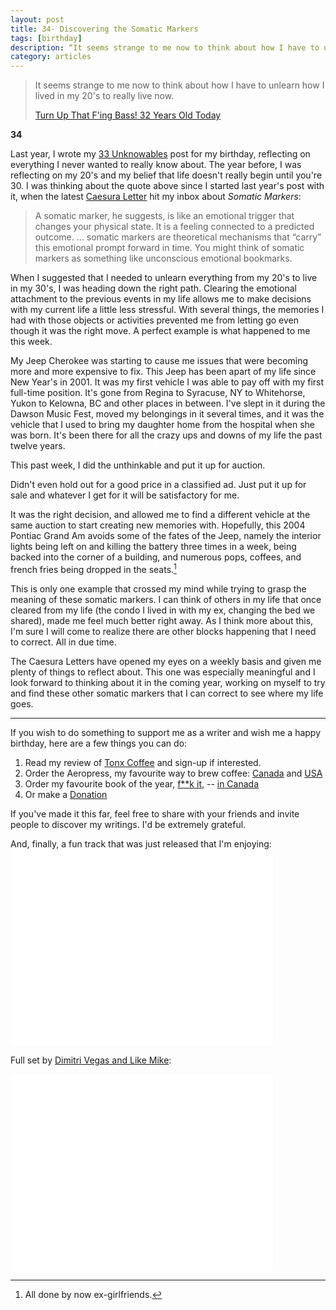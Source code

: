 ```yaml
---
layout: post
title: 34- Discovering the Somatic Markers
tags: [birthday]
description: “It seems strange to me now to think about how I have to unlearn how I lived in my 20's to really live now.”
category: articles
---
```


> It seems strange to me now to think about how I have to unlearn how I lived in my 20's to really live now.
> 
> [Turn Up That F'ing Bass! 32 Years Old Today](http://www.foursides.ca/turn-up-that-fing-bass-32-years-old-today/ "Turn Up That F'ing Bass! 32 Years Old Today")

**34**

Last year, I wrote my [33 Unknowables](http://foursides.ca/33-the-unknowables "33 Unknowables") post for my birthday, reflecting on everything I never wanted to really know about. The year before, I was reflecting on my 20's and my belief that life doesn't really begin until you're 30. I was thinking about the quote above since I started last year's post with it, when the latest [Caesura Letter](http://caesuraletters.com "Caesura Letters") hit my inbox about *Somatic Markers*:

> A somatic marker, he suggests, is like an emotional trigger that changes your physical state. It is a feeling connected to a predicted outcome. 
> ... somatic markers are theoretical mechanisms that “carry” this emotional prompt forward in time. You might think of somatic markers as something like unconscious emotional bookmarks.

When I suggested that I needed to unlearn everything from my 20's to live in my 30's, I was heading down the right path. Clearing the emotional attachment to the previous events in my life allows me to make decisions with my current life a little less stressful. With several things, the memories I had with those objects or activities prevented me from letting go even though it was the right move. A perfect example is what happened to me this week. 

My Jeep Cherokee was starting to cause me issues that were becoming more and more expensive to fix. This Jeep has been apart of my life since New Year's in 2001. It was my first vehicle I was able to pay off with my first full-time position. It's gone from Regina to Syracuse, NY to Whitehorse, Yukon to Kelowna, BC and other places in between. I've slept in it during the Dawson Music Fest, moved my belongings in it several times, and it was the vehicle that I used to bring my daughter home from the hospital when she was born. It's been there for all the crazy ups and downs of my life the past twelve years. 

This past week, I did the unthinkable and put it up for auction. 

Didn't even hold out for a good price in a classified ad. Just put it up for sale and whatever I get for it will be satisfactory for me. 

It was the right decision, and allowed me to find a different vehicle at the same auction to start creating new memories with. Hopefully, this 2004 Pontiac Grand Am avoids some of the fates of the Jeep, namely the interior lights being left on and killing the battery three times in a week, being backed into the corner of a building, and numerous pops, coffees, and french fries being dropped in the seats.[^1]

This is only one example that crossed my mind while trying to grasp the meaning of these somatic markers. I can think of others in my life that once cleared from my life (the condo I lived in with my ex, changing the bed we shared), made me feel much better right away. As I think more about this, I'm sure I will come to realize there are other blocks happening that I need to correct. All in due time. 

The Caesura Letters have opened my eyes on a weekly basis and given me plenty of things to reflect about. This one was especially meaningful and I look forward to thinking about it in the coming year, working on myself to try and find these other somatic markers that I can correct to see where my life goes. 

---

If you wish to do something to support me as a writer and wish me a happy birthday, here are a few things you can do:

1. Read my review of [Tonx Coffee](http://foursides.ca/tonx-coffee-review "Tonx Coffee Review") and sign-up if interested. 
2. Order the Aeropress, my favourite way to brew coffee: [Canada](http://www.amazon.ca/gp/product/B002ZD3QJC/ref=as_li_ss_tl?ie=UTF8&camp=15121&creative=390961&creativeASIN=B002ZD3QJC&linkCode=as2&tag=fousid-20 "Aeropress | Amazon Canada") and [USA](http://www.amazon.com/gp/product/B0018RY8H0/ref=as_li_ss_tl?ie=UTF8&camp=1789&creative=390957&creativeASIN=B0018RY8H0&linkCode=as2&tag=four0b-20 "Aeropress | Amazon USA")
3. Order my favourite book of the year, [f**k it](http://www.amazon.com/gp/product/B003X4LEHI/ref=as\_li\_ss\_tl?ie=UTF8&camp=1789&creative=390957&creativeASIN=B003X4LEHI&linkCode=as2&tag=four0b-20 "F**k it"), -- [in Canada](http://www.amazon.ca/gp/product/1401927599/ref=as_li_ss_tl?ie=UTF8&camp=15121&creative=390961&creativeASIN=1401927599&linkCode=as2&tag=fousid-20 "F**k it")
4. Or make a [Donation](https://spacebox.io/s/A9qlfjJFVc "Donation")

If you've made it this far, feel free to share with your friends and invite people to discover my writings. I'd be extremely grateful. 

And, finally, a fun track that was just released that I'm enjoying:
<object width="420" height="315"><param name="movie" value="//www.youtube.com/v/n3l8KsT-FQE?version=3&amp;hl=en_US"></param><param name="allowFullScreen" value="true"></param><param name="allowscriptaccess" value="always"></param><embed src="//www.youtube.com/v/n3l8KsT-FQE?version=3&amp;hl=en_US" type="application/x-shockwave-flash" width="420" height="315" allowscriptaccess="always" allowfullscreen="true"></embed></object>

Full set by [Dimitri Vegas and Like Mike](https://soundcloud.com/dimitrivegasandlikemike "Dimitri Vegas and Like Mike"):

<object width="420" height="315"><param name="movie" value="//www.youtube.com/v/oQY2YiCGoRM?version=3&amp;hl=en_US"></param><param name="allowFullScreen" value="true"></param><param name="allowscriptaccess" value="always"></param><embed src="//www.youtube.com/v/oQY2YiCGoRM?version=3&amp;hl=en_US" type="application/x-shockwave-flash" width="420" height="315" allowscriptaccess="always" allowfullscreen="true"></embed></object>


[^1]:	All done by now ex-girlfriends. 

